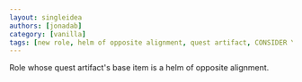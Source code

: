 ```yaml
---
layout: singleidea
authors: [jonadab]
category: [vanilla]
tags: [new role, helm of opposite alignment, quest artifact, CONSIDER YASI]
---
```

Role whose quest artifact's base item is a helm of opposite alignment.
